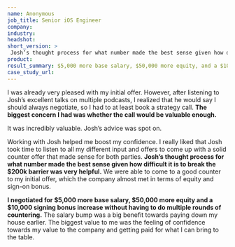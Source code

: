 ```yaml
---
name: Anonymous
job_title: Senior iOS Engineer
company: 
industry: 
headshot: 
short_version: >
 Josh’s thought process for what number made the best sense given how difficult it is to break the $200k barrier was very helpful. I negotiated for $5,000 more base salary, $50,000 more equity and a $10,000 signing bonus increase without having to do multiple rounds of countering.
product: 
result_summary: $5,000 more base salary, $50,000 more equity, and a $10,000 signing bonus increase.
case_study_url: 
---
```


I was already very pleased with my initial offer. However, after listening to Josh’s excellent talks on multiple podcasts, I realized that he would say I should always negotiate, so I had to at least book a strategy call. **The biggest concern I had was whether the call would be valuable enough.**

It was incredibly valuable. Josh’s advice was spot on.

Working with Josh helped me boost my confidence. I really liked that Josh took time to listen to all my different input and offers to come up with a solid counter offer that made sense for both parties. **Josh’s thought process for what number made the best sense given how difficult it is to break the $200k barrier was very helpful.** We were able to come to a good counter to my initial offer, which the company almost met in terms of equity and sign-on bonus.

**I negotiated for $5,000 more base salary, $50,000 more equity and a $10,000 signing bonus increase without having to do multiple rounds of countering.** The salary bump was a big benefit towards paying down my house earlier. The biggest value to me was the feeling of confidence towards my value to the company and getting paid for what I can bring to the table.